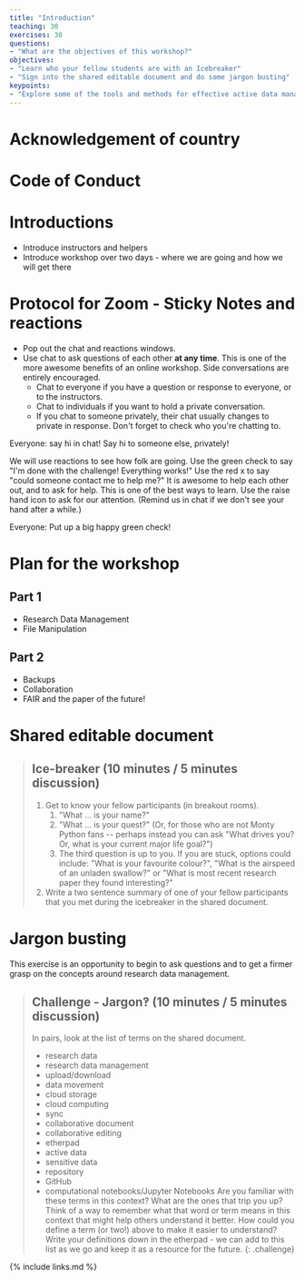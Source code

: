 ```yaml
---
title: "Introduction"
teaching: 30
exercises: 30
questions:
- "What are the objectives of this workshop?"
objectives:
- "Learn who your fellow students are with an Icebreaker"
- "Sign into the shared editable document and do some jargon busting"
keypoints:
- "Explore some of the tools and methods for effective active data management."
---
```


# Acknowledgement of country

# Code of Conduct

# Introductions

* Introduce instructors and helpers
* Introduce workshop over two days - where we are going and how we will get there

# Protocol for Zoom - Sticky Notes and reactions

* Pop out the chat and reactions windows.
* Use chat to ask questions of each other **at any time**. This is one of the more awesome benefits of an online workshop. Side conversations are entirely encouraged.
    * Chat to everyone if you have a question or response to everyone, or to the instructors.
    * Chat to individuals if you want to hold a private conversation. 
    * If you chat to someone privately, their chat usually changes to private in response. Don't forget to check who you're chatting to.

Everyone: say hi in chat! Say hi to someone else, privately!

We will use reactions to see how folk are going. Use the green check to say "I'm done with the challenge! Everything works!" Use the red x to say "could someone contact me to help me?" It is awesome to help each other out, and to ask for help. This is one of the best ways to learn. Use the raise hand icon to ask for our attention. (Remind us in chat if we don't see your hand after a while.)

Everyone: Put up a big happy green check!

# Plan for the workshop

## Part 1

* Research Data Management
* File Manipulation

## Part 2

* Backups
* Collaboration
* FAIR and the paper of the future!


# Shared editable document

> ## Ice-breaker (10 minutes / 5 minutes discussion)
>
> 1. Get to know your fellow participants (in breakout rooms).
>    1. "What ... is your name?"
>    1. "What ... is your quest?" (Or, for those who are not Monty Python fans -- perhaps instead you can ask "What drives you? Or, what is your current major life goal?")
>    1. The third question is up to you. If you are stuck, options could include: "What is your favourite colour?", "What is the airspeed of an unladen swallow?" or "What is most recent research paper they found interesting?"
> 1. Write a two sentence summary of one of your fellow participants that you met during the icebreaker in the shared document.

# Jargon busting

This exercise is an opportunity to begin to ask questions and to get a firmer grasp on the concepts around research data management.

> ## Challenge - Jargon‽ (10 minutes / 5 minutes discussion)
>
> In pairs, look at the list of terms on the shared document.
>
> * research data
> * research data management
> * upload/download
> * data movement
> * cloud storage
> * cloud computing
> * sync
> * collaborative document
> * collaborative editing
> * etherpad
> * active data
> * sensitive data
> * repository
> * GitHub
> * computational notebooks/Jupyter Notebooks
> Are you familiar with these terms in this context? What are the ones that trip you up? Think of a way to remember what that word or term means in this context that might help others understand it better. How could you define a term (or two!) above to make it easier to understand? Write your definitions down in the etherpad - we can add to this list as we go and keep it as a resource for the future.
{: .challenge}










{% include links.md %}
